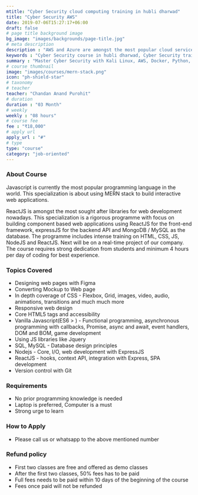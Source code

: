```yaml
---
mtitle: "Cyber Security cloud computing training in hubli dharwad"
title: "Cyber Security AWS"
date: 2019-07-06T15:27:17+06:00
draft: false
# page title background image
bg_image: "images/backgrounds/page-title.jpg"
# meta description
description : "AWS and Azure are amongst the most popular cloud service technologies in the software industry right now.We offer best Cyber Security and cloud computing course in Hubli Dharwad region"
keywords : "Cyber Security course in hubli dharwad, Cyber Security training in hubli dharwad, Cyber Security institutes in hubli dharwad, Cyber Security classes in hubli dharwad, Cyber Security course fees in hubli dharwad, Cyber Security training centers in hubli dharwad, Cyber Security training course in hubli dharwad, Cyber Security training institutes in hubli dharwad, Cyber Security training classes in hubli dharwad, Cyber Security coaching classes in hubli dharwad, Cyber Security certification course in hubli dharwad, Cyber Security training and placement in hubli dharwad, classes for Cyber Security course in hubli dharwad, best institute for Cyber Security course in hubli dharwad, Cyber Security course in hubli dharwad with 100% job"
summary : "Master Cyber Security with Kali Linux, AWS, Docker, Python, Wireshark"
# course thumbnail
image: "images/courses/mern-stack.png"
icon: "ph-shield-star"
# taxonomy
# teacher
teacher: "Chandan Anand Purohit"
# duration
duration : "03 Month"
# weekly
weekly : "08 hours"
# course fee
fee : "₹18,000"
# apply url
apply_url : "#"
# type
type: "course"
category: "job-oriented" 
---
```



### About Course
Javascript is currently the most popular programming language in the world. This specialization is about using MERN stack to build interactive web applications.

ReactJS is amongst the most sought after libraries for web development nowadays. This specialization is a rigorous programme with focus on building component based web applications using ReactJS for the front-end framework, expressJS for the backend API and MongoDB / MySQL as the database. The programme includes intense training on HTML, CSS, JS, NodeJS and ReactJS. Next will be on a real-time project of our company. The course requires strong dedication from students and minimum 4 hours per day of coding for best experience.

### Topics Covered
* Designing web pages with Figma
* Converting Mockup to Web page 
* In depth coverage of CSS - Flexbox, Grid, images, video, audio, animations, transitions and much much more
* Responsive web design
* Core HTML5 tags and accessibility
* Vanilla Javascript(ES6 > ) - Functional programming, asynchronous programming with callbacks, Promise, async and await, event handlers, DOM and BOM, game development
* Using JS libraries like Jquery
* SQL, MySQL - Database design principles
* Nodejs - Core, I/O, web development with ExpressJS
* ReactJS - hooks, context API, integration with Express, SPA development
* Version control with Git

### Requirements
* No prior programming knowledge is needed
* Laptop is preferred, Computer is a must
* Strong urge to learn 


### How to Apply

* Please call us or whatsapp to the above mentioned number


### Refund policy
* First two classes are free and offered as demo classes
* After the first two classes, 50% fees has to be paid
* Full fees needs to be paid within 10 days of the beginning of the course
* Fees once paid will not be refunded
